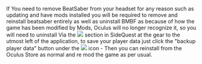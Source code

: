 If You need to remove BeatSaber from your headset for any reason such as updating and have mods installed you will be required to remove and reinstall beatsaber entirely as well as uninstall BMBF as because of how the game has been modified by Mods, Oculus will no longer recognize it, so you will need to uninstall Via the ![](https://camo.githubusercontent.com/c70da95a35f6d2c5c18c46221bb09acb4dfe3b51/68747470733a2f2f63646e2e646973636f72646170702e636f6d2f6174746163686d656e74732f3631353233343037353737383837353435332f3639353139363638303336313836393334322f53637265656e73686f745f313436342e706e67) section in SideQuest at the gear to the utmost left of the application, to save your player data just click the "backup player data" button under the ![](https://camo.githubusercontent.com/490b44cc8b8a57a5fb6d7285b8df8132d6475224/68747470733a2f2f63646e2e646973636f72646170702e636f6d2f6174746163686d656e74732f3631353233343037353737383837353435332f3639353139373331383331353633383839342f53637265656e73686f745f313436352e706e67) icon - Then you can reinstall from the Oculus Store as normal and re mod the game as per usual.
